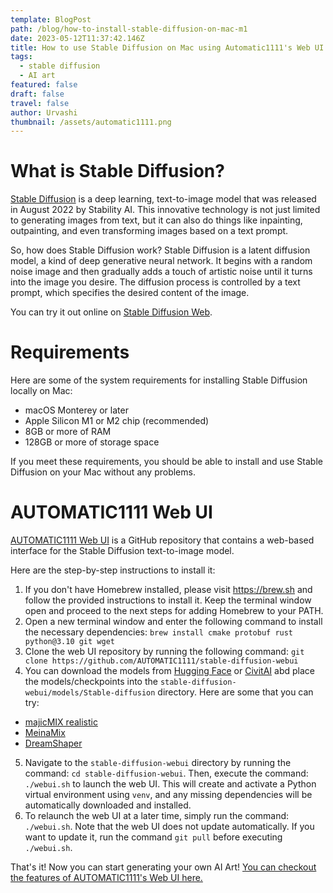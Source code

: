 ```yaml
---
template: BlogPost
path: /blog/how-to-install-stable-diffusion-on-mac-m1
date: 2023-05-12T11:37:42.146Z
title: How to use Stable Diffusion on Mac using Automatic1111's Web UI
tags:
  - stable diffusion
  - AI art
featured: false
draft: false
travel: false
author: Urvashi
thumbnail: /assets/automatic1111.png
---
```


# What is Stable Diffusion?

[Stable Diffusion](https://github.com/Stability-AI/stablediffusion) is a deep learning, text-to-image model that was released in August 2022 by Stability AI.
This innovative technology is not just limited to generating images from text, but it can also do things like inpainting, outpainting, and even transforming images based on a text prompt.

So, how does Stable Diffusion work? Stable Diffusion is a latent diffusion model, a kind of deep generative neural network.
It begins with a random noise image and then gradually adds a touch of artistic noise until it turns into the image you desire. The diffusion process is controlled by a text prompt, which specifies the desired content of the image.

You can try it out online on [Stable Diffusion Web](https://stablediffusionweb.com/).

# Requirements

Here are some of the system requirements for installing Stable Diffusion locally on Mac:

- macOS Monterey or later
- Apple Silicon M1 or M2 chip (recommended)
- 8GB or more of RAM
- 128GB or more of storage space

If you meet these requirements, you should be able to install and use Stable Diffusion on your Mac without any problems.

# AUTOMATIC1111 Web UI


[AUTOMATIC1111 Web UI](https://github.com/AUTOMATIC1111/stable-diffusion-webui) is a GitHub repository that contains a web-based interface for the Stable Diffusion text-to-image model.

Here are the step-by-step instructions to install it:

1. If you don't have Homebrew installed, please visit https://brew.sh and follow the provided instructions to install it. Keep the terminal window open and proceed to the next steps for adding Homebrew to your PATH.
2. Open a new terminal window and enter the following command to install the necessary dependencies: `brew install cmake protobuf rust python@3.10 git wget`
3. Clone the web UI repository by running the following command: `git clone https://github.com/AUTOMATIC1111/stable-diffusion-webui`
4. You can download the models from [Hugging Face](https://huggingface.co/models?pipeline_tag=text-to-image&sort=downloads) or [CivitAI](https://civitai.com/) abd place the models/checkpoints into the `stable-diffusion-webui/models/Stable-diffusion` directory. Here are some that you can try:
- [majicMIX realistic](https://civitai.com/models/43331/majicmix-realistic)
- [MeinaMix](https://civitai.com/models/7240/meinamix)
- [DreamShaper](https://civitai.com/models/4384/dreamshaper)
5. Navigate to the `stable-diffusion-webui` directory by running the command: `cd stable-diffusion-webui`. Then, execute the command: `./webui.sh` to launch the web UI. This will create and activate a Python virtual environment using `venv`, and any missing dependencies will be automatically downloaded and installed.
6. To relaunch the web UI at a later time, simply run the command: `./webui.sh`. Note that the web UI does not update automatically. If you want to update it, run the command `git pull` before executing `./webui.sh`.

That's it!
Now you can start generating your own AI Art!
[You can checkout the features of AUTOMATIC1111's Web UI here.](https://github.com/AUTOMATIC1111/stable-diffusion-webui/wiki/Features)
